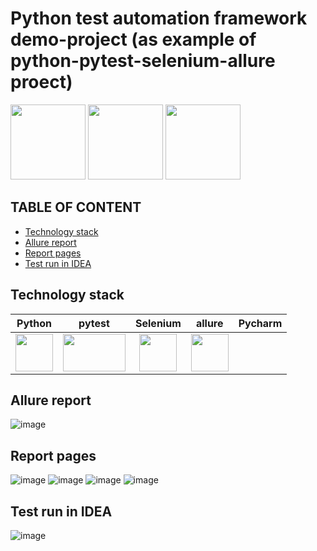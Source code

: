 
# Python test automation framework demo-project (as example of python-pytest-selenium-allure proect)
<img src=https://github.com/user-attachments/assets/56218a6e-8689-49ab-84f3-5ce368fe03d1 width="120" height="120"> 
 <img src=https://github.com/user-attachments/assets/e3aeef95-7746-4518-b5b9-5ba0941de6a6 width="120" height="120">
 <img src=https://github.com/user-attachments/assets/1b063350-5258-453b-a20a-6955847822a6 width="120" height="120"> 

## TABLE OF CONTENT
* [Technology stack](#technology-stack)
* [Allure report](#allure-report)
* [Report pages](#report-pages)
* [Test run in IDEA](#test-run-in-idea)

## Technology stack
| Python | pytest | Selenium | allure | Pycharm | 
|:------:|:-----:|:--------:|:--------:|:------:|
|<img src=https://github.com/user-attachments/assets/56218a6e-8689-49ab-84f3-5ce368fe03d1 width="60" height="60">|<img src=https://github.com/user-attachments/assets/59998826-e8d4-435e-979d-3a6324f14ce6 width="100" height="60">|<img src=https://github.com/user-attachments/assets/a628cb54-3bbb-433f-b5ac-f2e3426f2525 width="60" height="60">|<img src=https://github.com/user-attachments/assets/de35d05c-661b-41c2-af48-fc40f4129669 width="60" height="60">|

## Allure report
![image](https://github.com/user-attachments/assets/c08ee9d0-2254-4e24-8582-6b8b35c80a48)




## Report pages
![image](https://github.com/xt4k/playwright-junit-allure-demo/assets/38681283/9655631d-93ca-40a0-bd98-fe2d42c1f3cc)
![image](https://github.com/xt4k/playwright-junit-allure-demo/assets/38681283/0fe55c65-2db7-4119-9828-9928a2684b29)
![image](https://github.com/xt4k/playwright-junit-allure-demo/assets/38681283/85c84531-6555-4a5a-9d3f-36c7f9238cbc)
![image](https://github.com/xt4k/playwright-junit-allure-demo/assets/38681283/b66fb1e7-2ddb-4c2a-8863-01fc3f32e846)

## Test run in IDEA
![image](https://github.com/user-attachments/assets/e02da632-fe0b-4128-a92f-efdc543dc567)





